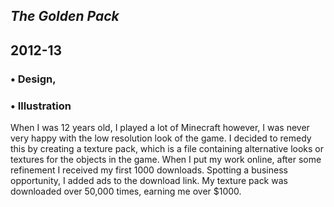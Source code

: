 



## *The Golden Pack*
## 2012-13

### • Design,
### • Illustration

When I was 12 years old, I played a lot of Minecraft however, I was never very happy with the low resolution look of the game. I decided to remedy this by creating a texture pack, which is a file containing alternative looks or textures for the objects in the game. When I put my work online, after some refinement I received my first 1000 downloads. Spotting a business opportunity, I added ads to the download link. My texture pack was downloaded over 50,000 times, earning me over $1000.